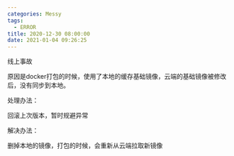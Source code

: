 ```yaml
---
categories: Messy
tags:
  - ERROR
title: 2020-12-30 08:00:00
date: 2021-01-04 09:26:25
---
```


线上事故

原因是docker打包的时候，使用了本地的缓存基础镜像，云端的基础镜像被修改后，没有同步到本地。

处理办法：

回滚上次版本，暂时规避异常

解决办法：

删掉本地的镜像，打包的时候，会重新从云端拉取新镜像

 <!-- more -->

